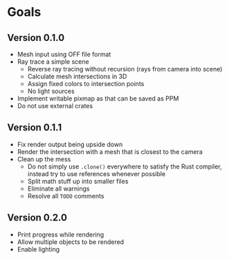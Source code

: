 # Goals

## Version 0.1.0

* Mesh input using OFF file format
* Ray trace a simple scene
  * Reverse ray tracing without recursion (rays from camera into scene)
  * Calculate mesh intersections in 3D
  * Assign fixed colors to intersection points
  * No light sources
* Implement writable pixmap as that can be saved as PPM
* Do not use external crates

## Version 0.1.1

* Fix render output being upside down
* Render the intersection with a mesh that is closest to the camera
* Clean up the mess
  * Do not simply use `.clone()` everywhere to satisfy the Rust compiler, instead try to use references whenever possible
  * Split math stuff up into smaller files
  * Eliminate all warnings
  * Resolve all `TODO` comments

## Version 0.2.0

* Print progress while rendering
* Allow multiple objects to be rendered
* Enable lighting

